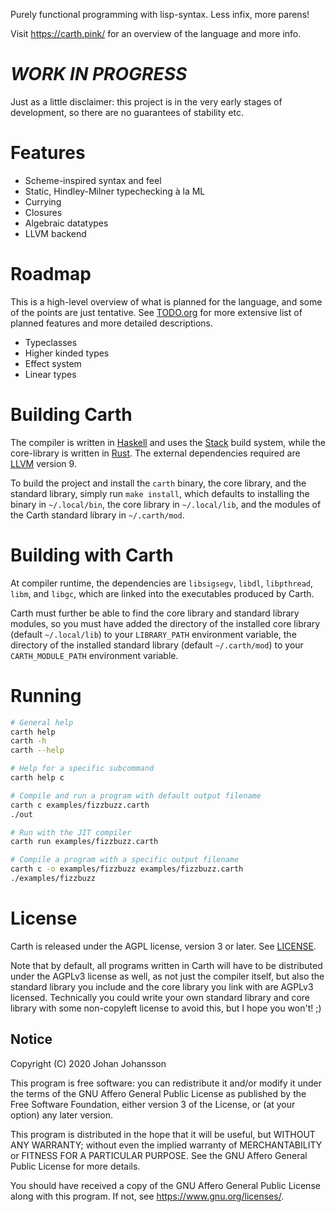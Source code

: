 Purely functional programming with lisp-syntax. Less infix, more parens!

Visit <https://carth.pink/> for an overview of
the language and more info.

*WORK IN PROGRESS*
==================

Just as a little disclaimer: this project is in the very early stages of
development, so there are no guarantees of stability etc.

Features
========

- Scheme-inspired syntax and feel
- Static, Hindley-Milner typechecking à la ML
- Currying
- Closures
- Algebraic datatypes
- LLVM backend

Roadmap
=======

This is a high-level overview of what is planned for the language, and
some of the points are just tentative. See [TODO.org](./TODO.org) for
more extensive list of planned features and more detailed descriptions.

- Typeclasses
- Higher kinded types
- Effect system
- Linear types

Building Carth
==============

The compiler is written in [Haskell](https://haskell.org) and uses the
[Stack](https://www.haskellstack.org/) build system, while the
core-library is written in [Rust](https://rust-lang.org). The external
dependencies required are [LLVM](https://llvm.org/) version 9.

To build the project and install the `carth` binary, the core library,
and the standard library, simply run `make install`, which defaults to
installing the binary in `~/.local/bin`, the core library in
`~/.local/lib`, and the modules of the Carth standard library in
`~/.carth/mod`.

Building with Carth
===================

At compiler runtime, the dependencies are `libsigsegv`, `libdl`,
`libpthread`, `libm`, and `libgc`, which are linked into the executables
produced by Carth.

Carth must further be able to find the core library and standard library
modules, so you must have added the directory of the installed core
library (default `~/.local/lib`) to your `LIBRARY_PATH` environment
variable, the directory of the installed standard library (default
`~/.carth/mod`) to your `CARTH_MODULE_PATH` environment variable.

Running
=======

```bash
# General help
carth help
carth -h
carth --help

# Help for a specific subcommand
carth help c

# Compile and run a program with default output filename
carth c examples/fizzbuzz.carth
./out

# Run with the JIT compiler
carth run examples/fizzbuzz.carth

# Compile a program with a specific output filename
carth c -o examples/fizzbuzz examples/fizzbuzz.carth
./examples/fizzbuzz
```

License
=======

Carth is released under the AGPL license, version 3 or later. See
[LICENSE](./LICENSE).

Note that by default, all programs written in Carth will have to be
distributed under the AGPLv3 license as well, as not just the compiler
itself, but also the standard library you include and the core library
you link with are AGPLv3 licensed. Technically you could write your own
standard library and core library with some non-copyleft license to
avoid this, but I hope you won't! ;)

Notice
------

Copyright (C) 2020 Johan Johansson

This program is free software: you can redistribute it and/or modify it
under the terms of the GNU Affero General Public License as published by
the Free Software Foundation, either version 3 of the License, or (at
your option) any later version.

This program is distributed in the hope that it will be useful, but
WITHOUT ANY WARRANTY; without even the implied warranty of
MERCHANTABILITY or FITNESS FOR A PARTICULAR PURPOSE. See the GNU Affero
General Public License for more details.

You should have received a copy of the GNU Affero General Public License
along with this program. If not, see <https://www.gnu.org/licenses/>.
